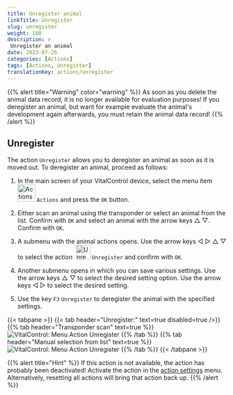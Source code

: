 ```yaml
---
title: Unregister animal
linkTitle: Unregister
slug: unregister
weight: 100
description: >
 Unregister an animal
date: 2023-07-26
categories: [Actions]
tags: [Actions, Unregister]
translationKey: actions/unregister
---
```

{{% alert title="Warning" color="warning" %}}
As soon as you delete the animal data record, it is no longer available for evaluation purposes! If you deregister an animal, but want for example evaluate the animal's development again afterwards, you must retain the animal data record!
{{% /alert %}}

## Unregister

The action `Unregister` allows you to deregister an animal as soon as it is moved out. To deregister an animal, proceed as follows:

1. In the main screen of your VitalControl device, select the menu item &nbsp;<img src="/icons/actions.svg" width="40" align="bottom" alt="Actions" /> `Actions` and press the `OK` button.

2. Either scan an animal using the transponder or select an animal from the list. Confirm with `OK` and select an animal with the arrow keys △ ▽. Confirm with `OK`.

3. A submenu with the animal actions opens. Use the arrow keys ◁ ▷ △ ▽ to select the action &nbsp;<img src="/icons/actions/unregister.svg" width="33" align="bottom" alt="Unregister" /> `Unregister` and confirm with `OK`.

4. Another submenu opens in which you can save various settings. Use the arrow keys △ ▽ to select the desired setting option. Use the arrow keys ◁ ▷ to select the desired setting.

5. Use the key `F3` `Unregister` to deregister the animal with the specified settings.

{{< tabpane >}}
{{< tab header="Unregister:" text=true disabled=true />}}
{{% tab header="Transponder scan" text=true %}}
 ![VitalControl: Menu Action Unregister](../images/unregister-scan.png "Unregister an animal")
{{% /tab %}}
{{% tab header="Manual selection from list" text=true %}}
 ![VitalControl: Menu Action Unregister](../images/unregister.png "Unregister an animal")
{{% /tab %}}
{{< /tabpane >}}


{{% alert title="Hint" %}}
If this action is not available, the action has probably been deactivated! Activate the action in the [action settings](../settings/) menu. Alternatively, resetting all actions will bring that action back up.
{{% /alert %}}
